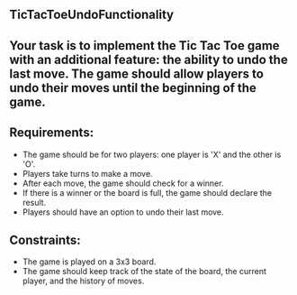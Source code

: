 ## TicTacToeUndoFunctionality

## Your task is to implement the Tic Tac Toe game with an additional feature: the ability to undo the last move. The game should allow players to undo their moves until the beginning of the game.

## Requirements:
- The game should be for two players: one player is 'X' and the other is 'O'.
- Players take turns to make a move.
- After each move, the game should check for a winner.
- If there is a winner or the board is full, the game should declare the result.
- Players should have an option to undo their last move.

## Constraints:
- The game is played on a 3x3 board.
- The game should keep track of the state of the board, the current player, and the history of moves.
